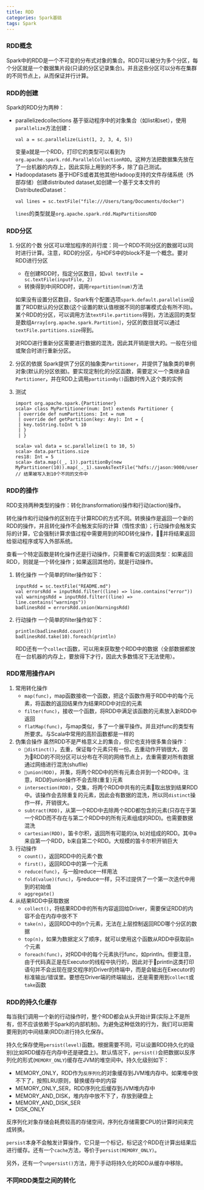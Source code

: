 ```yaml
---
title: RDD
categories: Spark基础
tags: Spark
---
```


### RDD概念
Spark中的RDD是一个不可变的分布式对象的集合。RDD可以被分为多个分区，每个分区就是一个数据集片段(只读的分区记录集合)。并且这些分区可以分布在集群的不同节点上，从而保证并行计算。

### RDD的创建
Spark的RDD分为两种：
* parallelizedcollections
	基于驱动程序中的对象集合（如list和set），使用`parallelize`方法创建：
	```
	val a = sc.parallelize(List(1, 2, 3, 4, 5))
	```
	变量a就是一个RDD，打印它的类型可以看到为`org.apache.spark.rdd.ParallelCollectionRDD`。这种方法把数据集先放在了一台机器的内存上，因此实际上用到的不多，除了自己测试。
* Hadoopdatasets
	基于HDFS或者其他其他Hadoop支持的文件存储系统（外部存储）创建distributed dataset,如创建一个基于文本文件的DistributedDataset：
	```
	val lines = sc.textFile("file:///Users/tang/Documents/docker")
	```
	`lines`的类型就是`org.apache.spark.rdd.MapPartitionsRDD`

### RDD分区
1. 分区的个数
分区可以增加程序的并行度：同一个RDD不同分区的数据可以同时进行计算。注意，RDD的分区，与HDFS中的block不是一个概念。要对RDD进行分区
	- 在创建RDD时，指定分区数目，如`val textFile = sc.textFile(inputFile, 2)`
	- 转换得到中间RDD时，调用`repartition(num)`方法

	如果没有设置分区数目，Spark有个配置选项`spark.default.parallelism`设置了RDD默认的分区数(这个设置的默认值根据不同的部署模式会有所不同)。某个RDD的分区，可以调用方法`textFile.partitions`得到，方法返回的类型是数组`Array[org.apache.spark.Partition]`，分区的数目就可以通过`textFile.partitions.size`得到。

	对RDD进行重新分区需要进行数据的混洗，因此其开销是很大的。一般在分组或聚合时进行重新分区。
2. 分区的依据
Spark提供了分区的抽象类`Partitioner`，并提供了抽象类的单例对象(默认的分区依据)。要实现定制化的分区函数，需要定义一个类继承自`Partitioner`，并在RDD上调用`partitionBy()`函数时传入这个类的实例

3. 测试
	```
	import org.apache.spark.{Partitioner}
	scala> class MyPartitioner(num: Int) extends Partitioner {
     | override def numPartitions: Int = num
     | override def getPartition(key: Any): Int = {
     | key.toString.toInt % 10
     | }
     | }

	scala> val data = sc.parallelize(1 to 10, 5)
	scala> data.partitions.size
	res18: Int = 5
	scala> data.map((_, 1)).partitionBy(new MyPartitioner(10)).map(_._1).saveAsTextFile("hdfs://jason:9000/user/tang/output")
	// 结果被写入到10个不同的文件中
	```

### RDD的操作
RDD支持两种类型的操作：转化(transformation)操作和行动(action)操作。

转化操作和行动操作的区别在于计算RDD的方式不同。转换操作是返回一个新的RDD的操作，并且转化操作不会触发实际的计算（惰性求值）；行动操作会触发实际的计算，它会强制计算求值过程中需要用到的RDD转化操作，并将结果返回给驱动程序或写入外部系统。

查看一个特定函数是转化操作还是行动操作，只需要看它的返回类型：如果返回RDD，则就是一个转化操作；如果返回其他的，就是行动操作。

1. 转化操作
	一个简单的filter操作如下：
	```
	inputRdd = sc.textFile("README.md")
	val errorsRdd = inputRdd.filter((line) => line.contains("error"))
	val warningsRdd = inputRdd.filter((line) => line.contains("warnings"))
	badlinesRdd = errorsRdd.union(WarningsRdd)
	```
2. 行动操作
	一个简单的filter操作如下：
	```
	println(badlinesRdd.count())
	badlinesRdd.take(10).foreach(println)
	```
	RDD还有一个`collect`函数，可以用来获取整个RDD中的数据（全部数据都放在一台机器的内存上，要放得下才行，因此大多数情况下无法使用）。

### RDD常用操作API
1. 常用转化操作
	- `map(func)`，map函数接收一个函数，把这个函数作用于RDD中的每个元素，将函数的返回结果作为结果RDD中对应的元素
	- `filter(func)`，接收一个函数，将RDD中满足该函数的元素放入新RDD中返回
	- `flatMap(func)`，与map类似，多了一个展平操作。并且对func的类型有所要求。与Scala中常用的高阶函数都是一样的
2. 伪集合操作
	虽然RDD不是严格意义上的集合，但它也支持很多集合操作：
	- `distinct()`，去重，保证每个元素只有一份。去重动作开销很大，因为RDD的不同分区可以分布在不同的网络节点上，去重需要对所有数据通过网络进行混洗(shuflle)
	- `union(RDD)`，并集，将两个RDD中的所有元素合并到一个RDD中。注意，RDD的union操作不会去除(重复)元素
	- `intersection(RDD)`，交集，将两个RDD中共有的元素取出放到结果RDD中。该操作会去除重复的元素，因此会有数据的混洗，所以同`distinct`操作一样，开销很大。
	- `subtract(RDD)`，从第一个RDD中去除两个RDD都包含的元素(只存在于第一个RDD而不存在与第二个RDD中的所有元素组成的RDD)。也需要数据混洗
	- `cartesian(RDD)`，笛卡尔积，返回所有可能的(a, b)对组成的RDD。其中a来自第一个RDD，b来自第二个RDD。大规模的笛卡尔积开销巨大
3. 行动操作
	- `count()`，返回RDD中的元素个数
	- `first()`，返回RDD中的第一个元素
	- `reduce(func)`，与一般reduce一样用法
	- `fold(value)(func)`，与reduce一样，只不过提供了一个第一次迭代中用到的初始值
	- `aggregate()`
4. 从结果RDD中获取数据
	- `collect()`，将结果RDD中的所有内容返回给Driver，需要保证RDD的内容不会在内存中放不下
	- `take(n)`，返回RDD中的n个元素，无法在上层控制返回RDD哪个分区的数据
	- `top(n)`，如果为数据定义了顺序，就可以使用这个函数从RDD中获取前n个元素
	- `foreach(func)`，对RDD中的每个元素执行func，如println。但要注意，由于代码真正是在Executor的线程中执行的，因此对于println这类打印语句并不会出现在提交程序的Driver的终端中，而是会输出在Executor的标准输出/错误里。要想在Driver端的终端输出，还是需要用到`collect`或`take`函数

### RDD的持久化缓存
每当我们调用一个新的行动操作时，整个RDD都会从头开始计算(实际上不是所有，但不应该依赖于Spark的内部机制)。为避免这种低效的行为，我们可以把需要用到的中间结果(RDD)进行持久化保存。

持久化保存使用`persist(level)`函数。根据需要不同，可以设置RDD持久化的级别(比如RDD缓存在内存中还是硬盘上)。默认情况下，`persist()`会把数据以反序列化的形式(`MEMORY_ONLY`)缓存在JVM的堆空间中。持久化级别如下：
- MEMORY_ONLY，RDD作为`反序列化`的对象缓存到JVM堆内存中。如果堆中放不下了，按照LRU原则，替换缓存中的内容
- MEMORY_ONLY_SER，RDD序列化后缓存到JVM堆内存中
- MEMORY_AND_DISK，堆内存中放不下了，存放到硬盘上
- MEMORY_AND_DISK_SER
- DISK_ONLY

反序列化对象存储会耗费较高的存储空间，序列化存储需要CPU的计算时间来完成转换。

`persist`本身不会触发计算操作，它只是一个标记，标记这个RDD在计算出结果后进行缓存。还有一个`cache`方法，等价于`persist(MEMORY_ONLY)`。

另外，还有一个`unpersist()`方法，用于手动将持久化的RDD从缓存中移除。

### 不同RDD类型之间的转化
